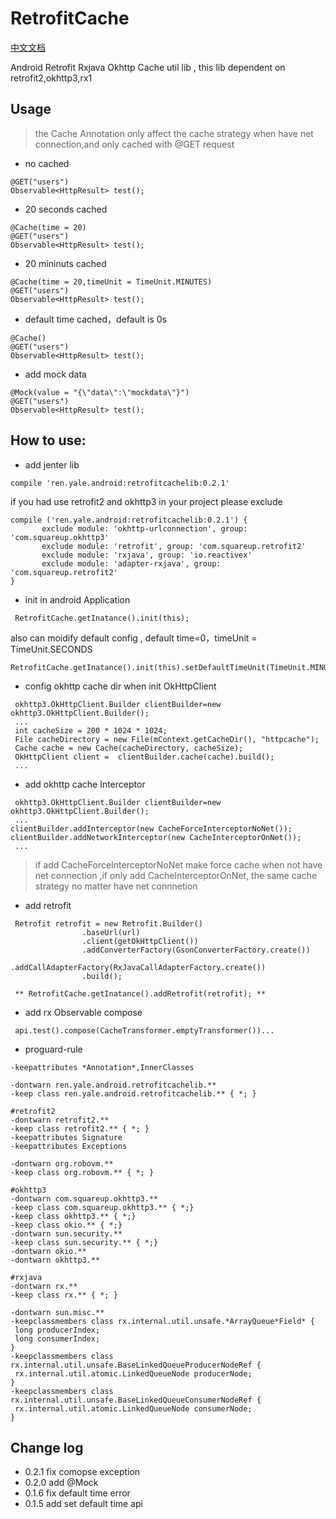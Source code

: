 # RetrofitCache

[中文文档](https://github.com/yale8848/RetrofitCache/blob/master/README_CN.MD)

Android Retrofit Rxjava Okhttp Cache util lib , this lib dependent on retrofit2,okhttp3,rx1

## Usage

 > the Cache Annotation only affect the cache strategy when have net connection,and only cached with @GET request

- no cached

```
@GET("users")
Observable<HttpResult> test();
```

- 20 seconds cached

 ```
 @Cache(time = 20)
 @GET("users")
 Observable<HttpResult> test();
 ```

- 20 mininuts cached

 ```
 @Cache(time = 20,timeUnit = TimeUnit.MINUTES)
 @GET("users")
 Observable<HttpResult> test();
 ```

- default time cached，default is 0s

```
@Cache()
@GET("users")
Observable<HttpResult> test();
```

- add mock data

```
@Mock(value = "{\"data\":\"mockdata\"}")
@GET("users")
Observable<HttpResult> test();
```


## How to use:

 - add jenter lib

 ```
 compile 'ren.yale.android:retrofitcachelib:0.2.1'
 ```

 if you had use retrofit2 and okhttp3 in your project please exclude


 ```
 compile ('ren.yale.android:retrofitcachelib:0.2.1') {
        exclude module: 'okhttp-urlconnection', group: 'com.squareup.okhttp3'
        exclude module: 'retrofit', group: 'com.squareup.retrofit2'
        exclude module: 'rxjava', group: 'io.reactivex'
        exclude module: 'adapter-rxjava', group: 'com.squareup.retrofit2'
 }

 ```

 - init in android Application

 ```
  RetrofitCache.getInatance().init(this);
 ```

also can moidify default config , default time=0，timeUnit = TimeUnit.SECONDS

```
RetrofitCache.getInatance().init(this).setDefaultTimeUnit(TimeUnit.MINUTES).setDefaultTime(1);
```

 - config okhttp cache dir when init OkHttpClient

 ```
  okhttp3.OkHttpClient.Builder clientBuilder=new okhttp3.OkHttpClient.Builder();
  ...
  int cacheSize = 200 * 1024 * 1024;
  File cacheDirectory = new File(mContext.getCacheDir(), "httpcache");
  Cache cache = new Cache(cacheDirectory, cacheSize);
  OkHttpClient client =  clientBuilder.cache(cache).build();
  ...

 ```

- add okhttp cache Interceptor

 ```
  okhttp3.OkHttpClient.Builder clientBuilder=new okhttp3.OkHttpClient.Builder();
  ...
 clientBuilder.addInterceptor(new CacheForceInterceptorNoNet());
 clientBuilder.addNetworkInterceptor(new CacheInterceptorOnNet());
  ...

 ```

 > if add CacheForceInterceptorNoNet make force cache when not have net connection ,if only add CacheInterceptorOnNet,
 the same cache strategy no matter have net connnetion

- add retrofit

```
 Retrofit retrofit = new Retrofit.Builder()
                .baseUrl(url)
                .client(getOkHttpClient())
                .addConverterFactory(GsonConverterFactory.create())
                .addCallAdapterFactory(RxJavaCallAdapterFactory.create())
                .build();

 ** RetrofitCache.getInatance().addRetrofit(retrofit); **

```
- add rx Observable compose

```
 api.test().compose(CacheTransformer.emptyTransformer())...

```



- proguard-rule

```
-keepattributes *Annotation*,InnerClasses

-dontwarn ren.yale.android.retrofitcachelib.**
-keep class ren.yale.android.retrofitcachelib.** { *; }

#retrofit2
-dontwarn retrofit2.**
-keep class retrofit2.** { *; }
-keepattributes Signature
-keepattributes Exceptions

-dontwarn org.robovm.**
-keep class org.robovm.** { *; }

#okhttp3
-dontwarn com.squareup.okhttp3.**
-keep class com.squareup.okhttp3.** { *;}
-keep class okhttp3.** { *;}
-keep class okio.** { *;}
-dontwarn sun.security.**
-keep class sun.security.** { *;}
-dontwarn okio.**
-dontwarn okhttp3.**

#rxjava
-dontwarn rx.**
-keep class rx.** { *; }

-dontwarn sun.misc.**
-keepclassmembers class rx.internal.util.unsafe.*ArrayQueue*Field* {
 long producerIndex;
 long consumerIndex;
}
-keepclassmembers class rx.internal.util.unsafe.BaseLinkedQueueProducerNodeRef {
 rx.internal.util.atomic.LinkedQueueNode producerNode;
}
-keepclassmembers class rx.internal.util.unsafe.BaseLinkedQueueConsumerNodeRef {
 rx.internal.util.atomic.LinkedQueueNode consumerNode;
}

```

## Change log
- 0.2.1 fix comopse exception
- 0.2.0 add @Mock
- 0.1.6 fix default time error
- 0.1.5 add set default time api
